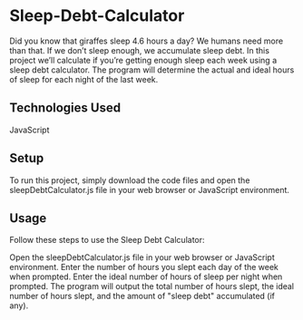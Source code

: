 # Sleep-Debt-Calculator
Did you know that giraffes sleep 4.6 hours a day? We humans need more than that. 
If we don’t sleep enough, we accumulate sleep debt. 
In this project we’ll calculate if you’re getting enough sleep each week using a sleep debt calculator. 
The program will determine the actual and ideal hours of sleep for each night of the last week.  

## Technologies Used

JavaScript

## Setup

To run this project, simply download the code files and open the sleepDebtCalculator.js file in your web browser or JavaScript environment.

## Usage

Follow these steps to use the Sleep Debt Calculator:

Open the sleepDebtCalculator.js file in your web browser or JavaScript environment.
Enter the number of hours you slept each day of the week when prompted.
Enter the ideal number of hours of sleep per night when prompted.
The program will output the total number of hours slept, the ideal number of hours slept, and the amount of "sleep debt" accumulated (if any).
